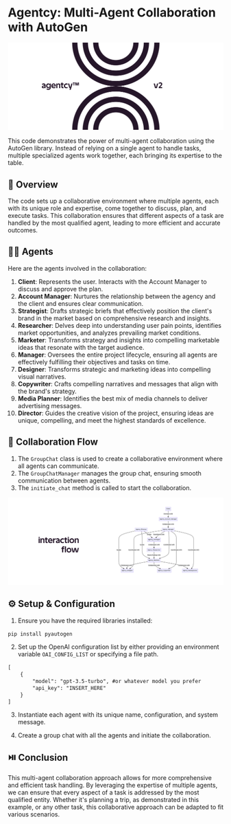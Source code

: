 # Agentcy: Multi-Agent Collaboration with AutoGen

<p align="center">
  <img src='./misc/logo1.png' width=600>
</p>

This code demonstrates the power of multi-agent collaboration using the AutoGen library. Instead of relying on a single agent to handle tasks, multiple specialized agents work together, each bringing its expertise to the table.

## 📖 Overview

The code sets up a collaborative environment where multiple agents, each with its unique role and expertise, come together to discuss, plan, and execute tasks. This collaboration ensures that different aspects of a task are handled by the most qualified agent, leading to more efficient and accurate outcomes.

## 🕵🏽 Agents

Here are the agents involved in the collaboration:

1. **Client**: Represents the user. Interacts with the Account Manager to discuss and approve the plan.
2. **Account Manager**: Nurtures the relationship between the agency and the client and ensures clear communication.
3. **Strategist**: Drafts strategic briefs that effectively position the client's brand in the market based on comprehensive research and insights.
4. **Researcher**: Delves deep into understanding user pain points, identifies market opportunities, and analyzes prevailing market conditions.
5. **Marketer**: Transforms strategy and insights into compelling marketable ideas that resonate with the target audience.
6. **Manager**: Oversees the entire project lifecycle, ensuring all agents are effectively fulfilling their objectives and tasks on time.
7. **Designer**: Transforms strategic and marketing ideas into compelling visual narratives.
8. **Copywriter**: Crafts compelling narratives and messages that align with the brand's strategy.
9. **Media Planner**: Identifies the best mix of media channels to deliver advertising messages.
10. **Director**: Guides the creative vision of the project, ensuring ideas are unique, compelling, and meet the highest standards of excellence.

## 🤝 Collaboration Flow

1. The `GroupChat` class is used to create a collaborative environment where all agents can communicate.
2. The `GroupChatManager` manages the group chat, ensuring smooth communication between agents.
3. The `initiate_chat` method is called to start the collaboration. 

<p align="center">
  <img src='./misc/flow.png' width=600>
</p>

## ⚙️ Setup & Configuration

1. Ensure you have the required libraries installed:

```
pip install pyautogen
```

2. Set up the OpenAI configuration list by either providing an environment variable `OAI_CONFIG_LIST` or specifying a file path.

```
[
    {
        "model": "gpt-3.5-turbo", #or whatever model you prefer
        "api_key": "INSERT_HERE"
    }
]
```

3. Instantiate each agent with its unique name, configuration, and system message.

4. Create a group chat with all the agents and initiate the collaboration.

## ⏯️ Conclusion

This multi-agent collaboration approach allows for more comprehensive and efficient task handling. By leveraging the expertise of multiple agents, we can ensure that every aspect of a task is addressed by the most qualified entity. Whether it's planning a trip, as demonstrated in this example, or any other task, this collaborative approach can be adapted to fit various scenarios.

